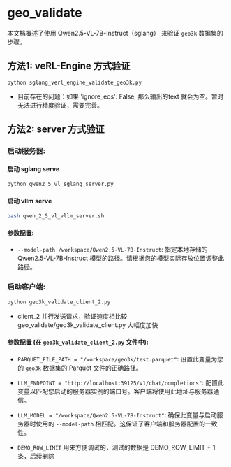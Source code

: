 # geo_validate

本文档概述了使用 Qwen2.5-VL-7B-Instruct（sglang） 来验证 `geo3k` 数据集的步骤。

## 方法1: veRL-Engine 方式验证
```
python sglang_verl_engine_validate_geo3k.py
```

- 目前存在的问题：如果 'ignore_eos': False, 那么输出的text 就会为空。暂时无法进行精度验证，需要完善。

## 方法2: server 方式验证

###   **启动服务器:**

#### **启动 sglang serve**
```bash
python qwen2_5_vl_sglang_server.py
```

#### **启动 vllm serve**
```bash
bash qwen_2_5_vl_vllm_server.sh
```

####  **参数配置:**

*   `--model-path /workspace/Qwen2.5-VL-7B-Instruct`: 指定本地存储的 Qwen2.5-VL-7B-Instruct 模型的路径。请根据您的模型实际存放位置调整此路径。

###  **启动客户端:**

```bash
python geo3k_validate_client_2.py
```

- client_2 并行发送请求，验证速度相比较 geo_validate/geo3k_validate_client.py 大幅度加快


#### **参数配置 (在 `geo3k_validate_client_2.py` 文件中):**

*   `PARQUET_FILE_PATH = "/workspace/geo3k/test.parquet"`:  设置此变量为您的 `geo3k` 数据集的 Parquet 文件的正确路径。

*   `LLM_ENDPOINT = "http://localhost:39125/v1/chat/completions"`: 配置此变量以匹配您启动的服务器实例的端口号。客户端将使用此地址与服务器通信。

*   `LLM_MODEL = "/workspace/Qwen2.5-VL-7B-Instruct"`: 确保此变量与启动服务器时使用的 `--model-path` 相匹配。这保证了客户端和服务器配置的一致性。

* `DEMO_ROW_LIMIT` 用来方便调试的，测试的数据是 DEMO_ROW_LIMIT + 1 条，后续删除


